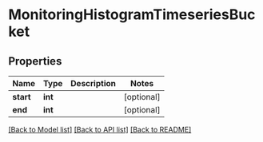 # MonitoringHistogramTimeseriesBucket

## Properties
Name | Type | Description | Notes
------------ | ------------- | ------------- | -------------
**start** | **int** |  | [optional]
**end** | **int** |  | [optional]

[[Back to Model list]](../README.md#documentation-for-models) [[Back to API list]](../README.md#documentation-for-api-endpoints) [[Back to README]](../README.md)


